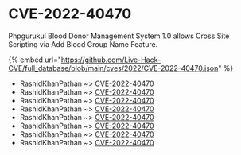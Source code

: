 # CVE-2022-40470

Phpgurukul Blood Donor Management System 1.0 allows Cross Site Scripting via Add Blood Group Name Feature.

{% embed url="https://github.com/Live-Hack-CVE/full_database/blob/main/cves/2022/CVE-2022-40470.json" %}


* RashidKhanPathan ~> [CVE-2022-40470](https://www.alice-snow.ru/2022/database/cve-2022-40470/cve-2022-40470-rashidkhanpathan)
* RashidKhanPathan ~> [CVE-2022-40470](https://www.alice-snow.ru/2022/database/cve-2022-40470/cve-2022-40470-rashidkhanpathan)
* RashidKhanPathan ~> [CVE-2022-40470](https://www.alice-snow.ru/2022/database/cve-2022-40470/cve-2022-40470-rashidkhanpathan)
* RashidKhanPathan ~> [CVE-2022-40470](https://www.alice-snow.ru/2022/database/cve-2022-40470/cve-2022-40470-rashidkhanpathan)
* RashidKhanPathan ~> [CVE-2022-40470](https://www.alice-snow.ru/2022/database/cve-2022-40470/cve-2022-40470-rashidkhanpathan)
* RashidKhanPathan ~> [CVE-2022-40470](https://www.alice-snow.ru/2022/database/cve-2022-40470/cve-2022-40470-rashidkhanpathan)
* RashidKhanPathan ~> [CVE-2022-40470](https://www.alice-snow.ru/2022/database/cve-2022-40470/cve-2022-40470-rashidkhanpathan)
* RashidKhanPathan ~> [CVE-2022-40470](https://www.alice-snow.ru/2022/database/cve-2022-40470/cve-2022-40470-rashidkhanpathan)
